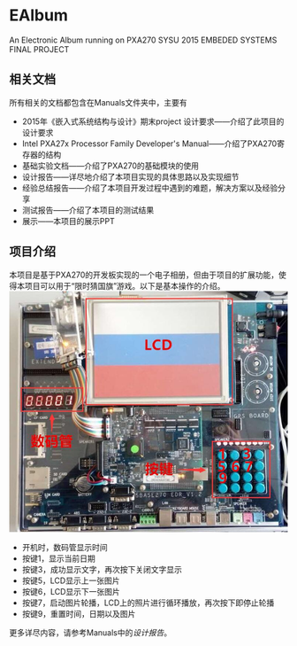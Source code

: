# EAlbum
An Electronic Album running on PXA270
SYSU 2015 EMBEDED SYSTEMS FINAL PROJECT

## 相关文档
所有相关的文档都包含在Manuals文件夹中，主要有

* 2015年《嵌入式系统结构与设计》期末project 设计要求——介绍了此项目的设计要求
* Intel PXA27x Processor Family Developer's Manual——介绍了PXA270寄存器的结构
* 基础实验文档——介绍了PXA270的基础模块的使用
* 设计报告——详尽地介绍了本项目实现的具体思路以及实现细节
* 经验总结报告——介绍了本项目开发过程中遇到的难题，解决方案以及经验分享
* 测试报告——介绍了本项目的测试结果
* 展示——本项目的展示PPT

## 项目介绍
本项目是基于PXA270的开发板实现的一个电子相册，但由于项目的扩展功能，使得本项目可以用于“限时猜国旗”游戏。以下是基本操作的介绍。
![PXA270EAlbum](Manuals/EALBUM.jpg)

* 开机时，数码管显示时间
* 按键1，显示当前日期
* 按键3，成功显示文字，再次按下关闭文字显示
* 按键5，LCD显示上一张图片
* 按键6，LCD显示下一张图片
* 按键7，启动图片轮播，LCD上的照片进行循环播放，再次按下即停止轮播
* 按键9，重置时间，日期以及图片

更多详尽内容，请参考Manuals中的*设计报告*。




